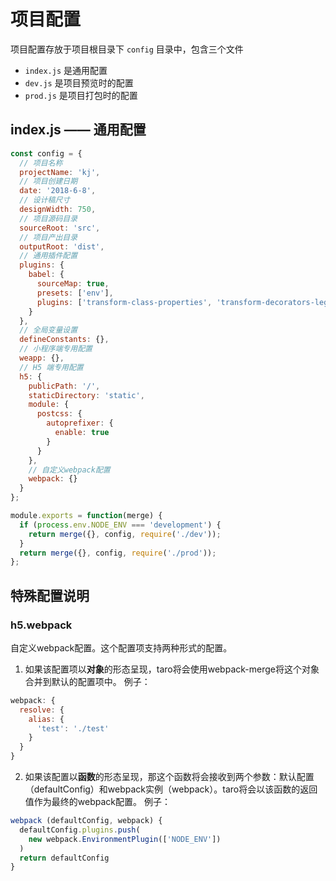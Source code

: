 # 项目配置

项目配置存放于项目根目录下 `config` 目录中，包含三个文件

- `index.js` 是通用配置
- `dev.js` 是项目预览时的配置
- `prod.js` 是项目打包时的配置

## index.js —— 通用配置

```javascript
const config = {
  // 项目名称
  projectName: 'kj',
  // 项目创建日期
  date: '2018-6-8',
  // 设计稿尺寸
  designWidth: 750,
  // 项目源码目录
  sourceRoot: 'src',
  // 项目产出目录
  outputRoot: 'dist',
  // 通用插件配置
  plugins: {
    babel: {
      sourceMap: true,
      presets: ['env'],
      plugins: ['transform-class-properties', 'transform-decorators-legacy', 'transform-object-rest-spread']
    }
  },
  // 全局变量设置
  defineConstants: {},
  // 小程序端专用配置
  weapp: {},
  // H5 端专用配置
  h5: {
    publicPath: '/',
    staticDirectory: 'static',
    module: {
      postcss: {
        autoprefixer: {
          enable: true
        }
      }
    },
    // 自定义webpack配置
    webpack: {}
  }
};

module.exports = function(merge) {
  if (process.env.NODE_ENV === 'development') {
    return merge({}, config, require('./dev'));
  }
  return merge({}, config, require('./prod'));
};
```

## 特殊配置说明

### h5.webpack
自定义webpack配置。这个配置项支持两种形式的配置。

1. 如果该配置项以**对象**的形态呈现，taro将会使用webpack-merge将这个对象合并到默认的配置项中。
例子：
```javascript
webpack: {
  resolve: {
    alias: {
      'test': './test'
    }
  }
}
```

2. 如果该配置以**函数**的形态呈现，那这个函数将会接收到两个参数：默认配置（defaultConfig）和webpack实例（webpack）。taro将会以该函数的返回值作为最终的webpack配置。
例子：

```javascript
webpack (defaultConfig, webpack) {
  defaultConfig.plugins.push(
    new webpack.EnvironmentPlugin(['NODE_ENV'])
  )
  return defaultConfig
}
```
